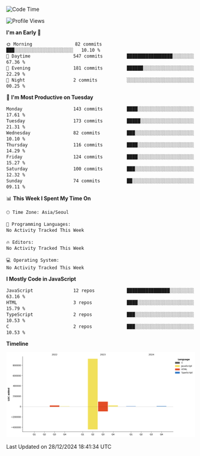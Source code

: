 <!--START_SECTION:waka-->
![Code Time](http://img.shields.io/badge/Code%20Time-131%20hrs%204%20mins-blue)

![Profile Views](http://img.shields.io/badge/Profile%20Views-0-blue)

**I'm an Early 🐤** 

```text
🌞 Morning                82 commits          ███░░░░░░░░░░░░░░░░░░░░░░   10.10 % 
🌆 Daytime                547 commits         █████████████████░░░░░░░░   67.36 % 
🌃 Evening                181 commits         ██████░░░░░░░░░░░░░░░░░░░   22.29 % 
🌙 Night                  2 commits           ░░░░░░░░░░░░░░░░░░░░░░░░░   00.25 % 
```
📅 **I'm Most Productive on Tuesday** 

```text
Monday                   143 commits         ████░░░░░░░░░░░░░░░░░░░░░   17.61 % 
Tuesday                  173 commits         █████░░░░░░░░░░░░░░░░░░░░   21.31 % 
Wednesday                82 commits          ███░░░░░░░░░░░░░░░░░░░░░░   10.10 % 
Thursday                 116 commits         ████░░░░░░░░░░░░░░░░░░░░░   14.29 % 
Friday                   124 commits         ████░░░░░░░░░░░░░░░░░░░░░   15.27 % 
Saturday                 100 commits         ███░░░░░░░░░░░░░░░░░░░░░░   12.32 % 
Sunday                   74 commits          ██░░░░░░░░░░░░░░░░░░░░░░░   09.11 % 
```


📊 **This Week I Spent My Time On** 

```text
🕑︎ Time Zone: Asia/Seoul

💬 Programming Languages: 
No Activity Tracked This Week

🔥 Editors: 
No Activity Tracked This Week

💻 Operating System: 
No Activity Tracked This Week
```

**I Mostly Code in JavaScript** 

```text
JavaScript               12 repos            ████████████████░░░░░░░░░   63.16 % 
HTML                     3 repos             ████░░░░░░░░░░░░░░░░░░░░░   15.79 % 
TypeScript               2 repos             ███░░░░░░░░░░░░░░░░░░░░░░   10.53 % 
C                        2 repos             ███░░░░░░░░░░░░░░░░░░░░░░   10.53 % 
```



**Timeline**

![Lines of Code chart](https://raw.githubusercontent.com/project-dy/project-dy/main/assets/bar_graph.png)


 Last Updated on 28/12/2024 18:41:34 UTC
<!--END_SECTION:waka-->

